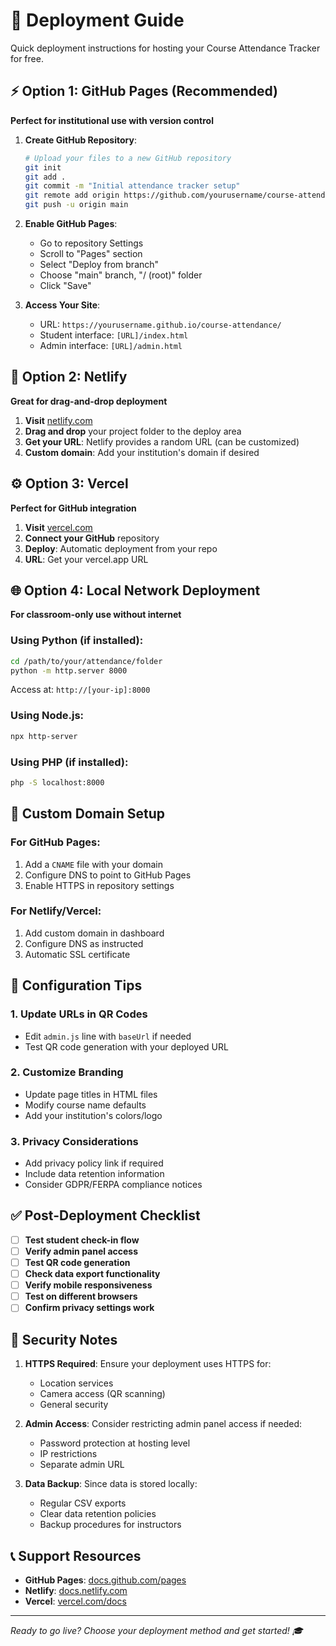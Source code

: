 # 🚀 Deployment Guide

Quick deployment instructions for hosting your Course Attendance Tracker for free.

## ⚡ Option 1: GitHub Pages (Recommended)

**Perfect for institutional use with version control**

1. **Create GitHub Repository**:
   ```bash
   # Upload your files to a new GitHub repository
   git init
   git add .
   git commit -m "Initial attendance tracker setup"
   git remote add origin https://github.com/yourusername/course-attendance.git
   git push -u origin main
   ```

2. **Enable GitHub Pages**:
   - Go to repository Settings
   - Scroll to "Pages" section
   - Select "Deploy from branch"
   - Choose "main" branch, "/ (root)" folder
   - Click "Save"

3. **Access Your Site**:
   - URL: `https://yourusername.github.io/course-attendance/`
   - Student interface: `[URL]/index.html`
   - Admin interface: `[URL]/admin.html`

## 📁 Option 2: Netlify

**Great for drag-and-drop deployment**

1. **Visit** [netlify.com](https://netlify.com)
2. **Drag and drop** your project folder to the deploy area
3. **Get your URL**: Netlify provides a random URL (can be customized)
4. **Custom domain**: Add your institution's domain if desired

## ⚙️ Option 3: Vercel

**Perfect for GitHub integration**

1. **Visit** [vercel.com](https://vercel.com)
2. **Connect your GitHub** repository
3. **Deploy**: Automatic deployment from your repo
4. **URL**: Get your vercel.app URL

## 🌐 Option 4: Local Network Deployment

**For classroom-only use without internet**

### Using Python (if installed):
```bash
cd /path/to/your/attendance/folder
python -m http.server 8000
```
Access at: `http://[your-ip]:8000`

### Using Node.js:
```bash
npx http-server
```

### Using PHP (if installed):
```bash
php -S localhost:8000
```

## 📱 Custom Domain Setup

### For GitHub Pages:
1. Add a `CNAME` file with your domain
2. Configure DNS to point to GitHub Pages
3. Enable HTTPS in repository settings

### For Netlify/Vercel:
1. Add custom domain in dashboard
2. Configure DNS as instructed
3. Automatic SSL certificate

## 🔧 Configuration Tips

### 1. Update URLs in QR Codes
- Edit `admin.js` line with `baseUrl` if needed
- Test QR code generation with your deployed URL

### 2. Customize Branding
- Update page titles in HTML files
- Modify course name defaults
- Add your institution's colors/logo

### 3. Privacy Considerations
- Add privacy policy link if required
- Include data retention information
- Consider GDPR/FERPA compliance notices

## ✅ Post-Deployment Checklist

- [ ] **Test student check-in flow**
- [ ] **Verify admin panel access**
- [ ] **Test QR code generation**
- [ ] **Check data export functionality**
- [ ] **Verify mobile responsiveness**
- [ ] **Test on different browsers**
- [ ] **Confirm privacy settings work**

## 🚨 Security Notes

1. **HTTPS Required**: Ensure your deployment uses HTTPS for:
   - Location services
   - Camera access (QR scanning)
   - General security

2. **Admin Access**: Consider restricting admin panel access if needed:
   - Password protection at hosting level
   - IP restrictions
   - Separate admin URL

3. **Data Backup**: Since data is stored locally:
   - Regular CSV exports
   - Clear data retention policies
   - Backup procedures for instructors

## 📞 Support Resources

- **GitHub Pages**: [docs.github.com/pages](https://docs.github.com/pages)
- **Netlify**: [docs.netlify.com](https://docs.netlify.com)
- **Vercel**: [vercel.com/docs](https://vercel.com/docs)

---
*Ready to go live? Choose your deployment method and get started! 🎓*
